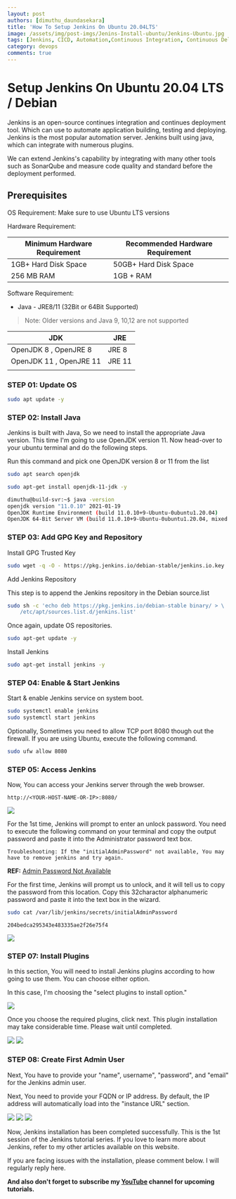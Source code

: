 ```yaml
---
layout: post
authors: [dimuthu_daundasekara]
title: 'How To Setup Jenkins On Ubuntu 20.04LTS'
image: /assets/img/post-imgs/Jenins-Install-ubuntu/Jenkins-Ubuntu.jpg
tags: [Jenkins, CICD, Automation,Continuous Integration, Continuous Delivery]
category: devops
comments: true
---
```


# Setup Jenkins On Ubuntu 20.04 LTS / Debian

Jenkins is an open-source continues integration and continues deployment tool. Which can use to automate application building, testing and deploying. Jenkins is the most popular automation server.  Jenkins built using java, which can integrate with numerous plugins.

We can extend Jenkins's capability by integrating with many other tools such as SonarQube and measure code quality and standard before the deployment performed. 

## Prerequisites

OS Requirement: Make sure to use Ubuntu LTS versions

Hardware Requirement:

| Minimum Hardware Requirement | Recommended Hardware Requirement |
|------------------------------|---------------------------------|
| 1GB+ Hard Disk Space         | 50GB+ Hard  Disk Space          |
| 256 MB RAM                   | 1GB + RAM                       |

Software Requirement:

*  Java - JRE8/11 (32Bit or 64Bit Supported)

> Note: Older versions and Java 9, 10,12 are not supported

| JDK                     | JRE    |
|-------------------------|--------|
| OpenJDK 8 , OpenJRE 8   | JRE 8  |
| OpenJDK 11 , OpenJRE 11 | JRE 11 |
|                         |        |

### STEP 01: Update OS

```bash
sudo apt update -y
```

### STEP 02: Install Java

Jenkins is built with Java, So we need to install the appropriate Java version. This time I'm going to use OpenJDK version 11.
Now head-over to your ubuntu terminal and do the following steps.

Run this command and pick one OpenJDK version 8 or 11 from the list

```bash
sudo apt search openjdk
```

```bash
sudo apt-get install openjdk-11-jdk -y
```

```bash
dimuthu@build-svr:~$ java -version
openjdk version "11.0.10" 2021-01-19
OpenJDK Runtime Environment (build 11.0.10+9-Ubuntu-0ubuntu1.20.04)
OpenJDK 64-Bit Server VM (build 11.0.10+9-Ubuntu-0ubuntu1.20.04, mixed mode, sharing)
```

### STEP 03: Add GPG Key and Repository

Install GPG Trusted Key 
```bash
sudo wget -q -O - https://pkg.jenkins.io/debian-stable/jenkins.io.key | sudo apt-key add -
```
Add Jenkins Repository

This step is to append the Jenkins repository in the Debian source.list

```bash
sudo sh -c 'echo deb https://pkg.jenkins.io/debian-stable binary/ > \
    /etc/apt/sources.list.d/jenkins.list'
```

Once again, update OS repositories.

```bash
sudo apt-get update -y
```

Install Jenkins


```bash
sudo apt-get install jenkins -y
```

### STEP 04: Enable & Start Jenkins

Start & enable Jenkins service on system boot.

```bash
sudo systemctl enable jenkins
sudo systemctl start jenkins
```

Optionally, Sometimes you need to allow TCP port 8080 though out the firewall. If you are using Ubuntu, execute the following command.

```bash
sudo ufw allow 8080
```

### STEP 05: Access Jenkins

Now, You can access your Jenkins server through the web browser.

`http://<YOUR-HOST-NAME-OR-IP>:8080/`

<img src="/assets/img/post-imgs/Jenins-Install-ubuntu/1.png" width="auto" width="100%">

For the 1st time, Jenkins will prompt to enter an unlock password. You need to execute the following command on your terminal and copy the output password and paste it into the Administrator password text box.

`Troubleshooting: If the "initialAdminPassword" not available, You may have to remove jenkins and try again.`

**REF:** <a href="https://stackoverflow.com/questions/48611411/initialadminpassword-file-is-not-created-in-jenkins-folder-in-windows-10-os" target="_blank">Admin Password Not Available</a>

For the first time, Jenkins will prompt us to unlock, and it will tell us to copy the password from this location. Copy this 32charactor alphanumeric password and paste it into the text box in the wizard.

```bash
sudo cat /var/lib/jenkins/secrets/initialAdminPassword
```

`204bedca295343e483335ae2f26e75f4`

<img src="/assets/img/post-imgs/Jenins-Install-ubuntu/2.png" width="auto" width="100%">

### STEP 07: Install Plugins

In this section, You will need to install Jenkins plugins according to how going to use them. You can choose either option. 

In this case, I'm choosing the "select plugins to install option."

<img src="/assets/img/post-imgs/Jenins-Install-ubuntu/3.png" width="auto" width="100%">

Once you choose the required plugins, click next.
This plugin installation may take considerable time. Please wait until completed.


<img src="/assets/img/post-imgs/Jenins-Install-ubuntu/4.png" width="auto" width="100%">

<img src="/assets/img/post-imgs/Jenins-Install-ubuntu/5.png" width="auto" width="100%">

### STEP 08: Create First Admin User

Next, You have to provide your "name", username", "password", and "email" for the Jenkins admin user.

Next, You need to provide your FQDN or IP address. By default, the IP address will automatically load into the "instance URL" section.

<img src="/assets/img/post-imgs/Jenins-Install-ubuntu/7.png" width="auto" width="100%">

<img src="/assets/img/post-imgs/Jenins-Install-ubuntu/8.png" width="auto" width="100%">

<img src="/assets/img/post-imgs/Jenins-Install-ubuntu/9.png" width="auto" width="100%">

Now, Jenkins installation has been completed successfully.
This is the 1st session of the Jenkins tutorial series. If you love to learn more about Jenkins, refer to my other articles available on this website.

If you are facing issues with the installation, please comment below. I will regularly reply here. 

**And also don't forget to subscribe my <a href="https://www.youtube.com/channel/UCovlVsoRVItner26ZJPBjmQ" target="_blank">YouTube</a> channel for upcoming tutorials.**

